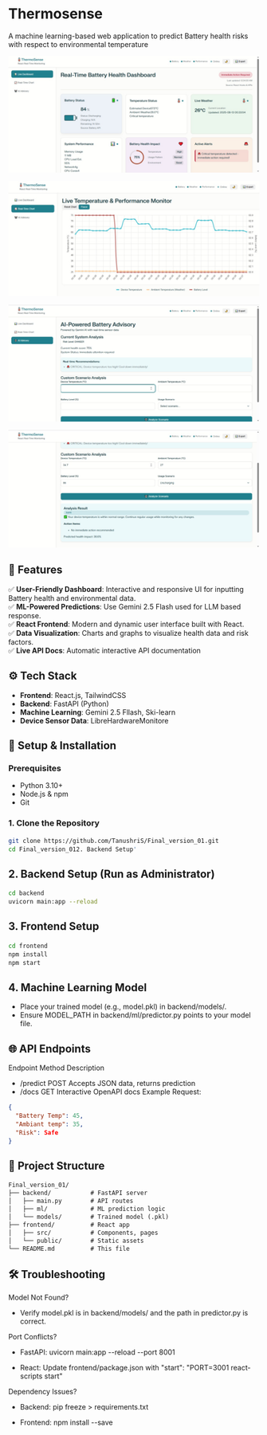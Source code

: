 # Thermosense  
A machine learning-based web application to predict Battery health risks with respect to environmental temperature


![Dashboard](https://github.com/TanushriS/assets/blob/main/Final_version_01/dasboard.jpeg)

![Real Time Chart](https://github.com/TanushriS/assets/blob/main/Final_version_01/real%20time%20chart.jpeg)

![AI Advisory](https://github.com/TanushriS/assets/blob/main/Final_version_01/Ai%20advisory.jpeg)

![Custom Scenario analysis](https://github.com/TanushriS/assets/blob/main/Final_version_01/custom%20analysis.jpeg)

## 📌 Features  
✅ **User-Friendly Dashboard**: Interactive and responsive UI for inputting Battery health and environmental data.  
✅ **ML-Powered Predictions**: Use Gemini 2.5 Flash used for LLM based response.  
✅ **React Frontend**: Modern and dynamic user interface built with React.  
✅ **Data Visualization**: Charts and graphs to visualize health data and risk factors.  
✅ **Live API Docs**: Automatic interactive API documentation 


## ⚙️ Tech Stack  
- **Frontend**: React.js, TailwindCSS  
- **Backend**: FastAPI (Python)  
- **Machine Learning**: Gemini 2.5 Fllash, Ski-learn
- **Device Sensor Data**: LibreHardwareMonitore

## 🚀 Setup & Installation  

### Prerequisites  
- Python 3.10+  
- Node.js & npm  
- Git  

### 1. Clone the Repository  
```bash
git clone https://github.com/TanushriS/Final_version_01.git
cd Final_version_012. Backend Setup'
```

## 2. Backend Setup (Run as Administrator)
```bash
cd backend
uvicorn main:app --reload
```

## 3. Frontend Setup
```bash
cd frontend
npm install
npm start
```

## 4. Machine Learning Model
 - Place your trained model (e.g., model.pkl) in backend/models/.
 - Ensure MODEL_PATH in backend/ml/predictor.py points to your model file.


## 🌐 API Endpoints
Endpoint	Method	Description
 - /predict	POST	Accepts JSON data, returns prediction
 - /docs	GET	Interactive OpenAPI docs
Example Request:

```json
{
  "Battery Temp": 45,
  "Ambiant temp": 35,
  "Risk": Safe
}
```

## 📂 Project Structure
```text
Final_version_01/
├── backend/           # FastAPI server
│   ├── main.py        # API routes
│   ├── ml/            # ML prediction logic
│   └── models/        # Trained model (.pkl)
├── frontend/          # React app
│   ├── src/           # Components, pages
│   └── public/        # Static assets
└── README.md          # This file
```
## 🛠 Troubleshooting
Model Not Found?
 - Verify model.pkl is in backend/models/ and the path in predictor.py is correct.

Port Conflicts?

 - FastAPI: uvicorn main:app --reload --port 8001

 - React: Update frontend/package.json with "start": "PORT=3001 react-scripts start"

Dependency Issues?

 - Backend: pip freeze > requirements.txt

 - Frontend: npm install --save <package-name>
